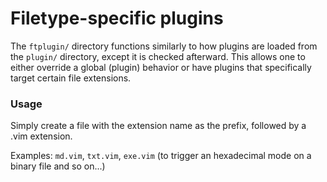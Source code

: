# Filetype-specific plugins

The `ftplugin/` directory functions similarly to how plugins are loaded from
the `plugin/` directory, except it is checked afterward. This allows one to
either override a global (plugin) behavior or have plugins that specifically
target certain file extensions.

### Usage

Simply create a file with the extension name as the prefix, followed by a .vim
extension.

Examples: `md.vim`, `txt.vim`, `exe.vim` (to trigger an hexadecimal mode on
a binary file and so on...)
